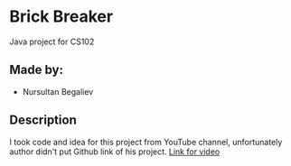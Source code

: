 # Brick Breaker
Java project for CS102

## Made by:
* Nursultan Begaliev

## Description 
I took code and idea for this project from YouTube channel, 
unfortunately author didn't put Github link of his project. 
[Link for video](https://www.youtube.com/watch?v=K9qMm3JbOH0)



